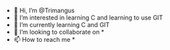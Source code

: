 - 👋 Hi, I’m @Trimangus
- 👀 I’m interested in learning C and learning to use GIT
- 🌱 I’m currently learning C and GIT
- 💞️ I’m looking to collaborate on *
- 📫 How to reach me *

<!---
Trimangus/Trimangus is a ✨ special ✨ repository because its `README.md` (this file) appears on your GitHub profile.
You can click the Preview link to take a look at your changes.
--->
